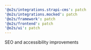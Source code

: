 ```yaml
---
'@o2s/integrations.strapi-cms': patch
'@o2s/integrations.mocked': patch
'@o2s/framework': patch
'@o2s/frontend': patch
'@o2s/ui': patch
---
```


SEO and accessibility improvements
